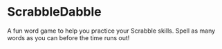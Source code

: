 # ScrabbleDabble 

A fun word game to help you practice your Scrabble skills. Spell as many words as you can before the time runs out!
